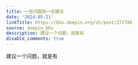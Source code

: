 ```yaml
---
title: 一些问题和一些建议
date: '2024-05-21'
linkTitle: https://bbs.deepin.org/zh/post/272786
source: deepin_bbs
description: 建议一个问题，就是有
disable_comments: true
---
```

建议一个问题，就是有
